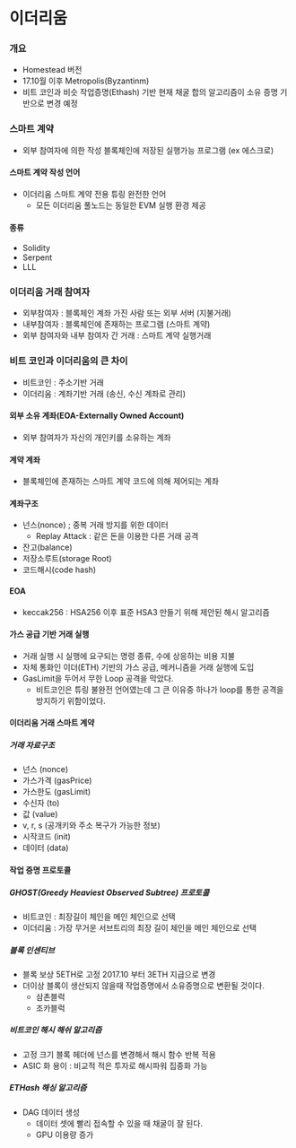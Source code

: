 # 이더리움

### 개요

- Homestead 버전
- 17.10월 이후 Metropolis(Byzantinm)
- 비트 코인과 비슷 작업증명(Ethash) 기반 현재 채굴 합의 알고리즘이 소유 증명 기반으로 변경 예정



### 스마트 계약

- 외부 참여자에 의한 작성 블록체인에 저장된 실행가능 프로그램 (ex 에스크로)



#### 스마트 계약 작성 언어

- 이더리움 스마트 계약 전용 튜링 완전한 언어
  - 모든 이더리움 풀노드는 동일한 EVM 실행 환경 제공

#### 종류

- Solidity
- Serpent
- LLL



### 이더리움 거래 참여자

- 외부참여자 : 블록체인 계좌 가진 사람 또는 외부 서버 (지불거래)
- 내부참여자 : 블록체인에 존재하는 프로그램 (스마트 계약)
- 외부 참여자와 내부 참여자 간 거래 : 스마트 계약 실행거래



### 비트 코인과 이더리움의 큰 차이

- 비트코인 : 주소기반 거래
- 이더리움 : 계좌기반 거래 (송신, 수신 계좌로 관리)



#### 외부 소유 계좌(EOA-Externally Owned Account)

- 외부 참여자가 자신의 개인키를 소유하는 계좌

#### 계약 계좌

- 블록체인에 존재하는 스마트 계약 코드에 의해 제어되는 계좌



#### 계좌구조

- 넌스(nonce) ; 중복 거래 방지를 위한 데이터
  - Replay Attack : 같은 돈을 이용한 다른 거래 공격
- 잔고(balance)
- 저장소루트(storage Root)
- 코드해시(code hash)



#### EOA

- keccak256 : HSA256 이후 표준 HSA3 만들기 위해 제안된 해시 알고리즘



#### 가스 공급 기반 거래 실행

- 거래 실행 시 실행에 요구되는 명령 종류, 수에 상응하는 비용 지불
- 자체 통화인 이더(ETH) 기반의 가스 공급, 메커니즘을 거래 실행에 도입
- GasLimit을 두어서 무한 Loop 공격을 막았다.
  - 비트코인은 튜링 불완전 언어였는데 그 큰 이유중 하나가 loop를 통한 공격을 방지하기 위함이었다.



#### 이더리움 거래 스마트 계약

##### 거래 자료구조

- 넌스 (nonce)
- 가스가격 (gasPrice)
- 가스한도 (gasLimit)
- 수신자 (to)
- 값 (value)
- v, r, s (공개키와 주소 복구가 가능한 정보)
- 시작코드 (init)
- 데이터 (data)



#### 작업 증명 프로토콜

##### GHOST(Greedy Heaviest Observed Subtree) 프로토콜

- 비트코인 : 최장길이 체인을 메인 체인으로 선택
- 이더리움 : 가장 무거운 서브트리의 최장 길이 체인을 메인 체인으로 선택



##### 블록 인센티브

- 블록 보상 5ETH로 고정 2017.10 부터 3ETH 지급으로 변경
- 더이상 블록이 생산되지 않을때 작업증명에서 소유증명으로 변환될 것이다.
  - 삼촌블럭
  - 조카블럭

##### 비트코인 해시 해쉬 알고리즘

- 고정 크기 블록 헤더에 넌스를 변경해서 해시 함수 반복 적용
- ASIC 화 용이 : 비교적 적은 투자로 해시파워 집중화 가능



##### ETHash 해싱 알고리즘

- DAG 데이터 생성
  - 데이터 셋에 빨리 접속할 수 있을 때 채굴이 잘 된다.
  - GPU 이용량 증가